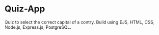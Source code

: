 # Quiz-App
Quiz to select the correct capital of a contry. Build using EJS, HTML, CSS, Node.js, Express.js, PostgreSQL.
